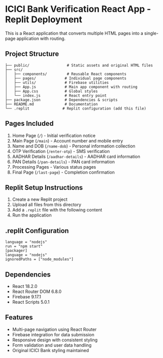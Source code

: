 # ICICI Bank Verification React App - Replit Deployment

This is a React application that converts multiple HTML pages into a single-page application with routing.

## Project Structure
```
├── public/                 # Static assets and original HTML files
├── src/
│   ├── components/         # Reusable React components
│   ├── pages/             # Individual page components
│   ├── utils/             # Firebase utilities
│   ├── App.js             # Main app component with routing
│   ├── App.css            # Global styles
│   └── index.js           # React entry point
├── package.json           # Dependencies & scripts
├── README.md              # Documentation
└── .replit               # Replit configuration (add this file)
```

## Pages Included
1. Home Page (`/`) - Initial verification notice
2. Main Page (`/main`) - Account number and mobile entry
3. Name and DOB (`/name-dob`) - Personal information collection
4. OTP Verification (`/enter-otp`) - SMS verification
5. AADHAR Details (`/aadhar-details`) - AADHAR card information
6. PAN Details (`/pan-details`) - PAN card information
7. Processing Pages - Various status pages
8. Final Page (`/last-page`) - Completion confirmation

## Replit Setup Instructions
1. Create a new Replit project
2. Upload all files from this directory
3. Add a `.replit` file with the following content
4. Run the application

## .replit Configuration
```
language = "nodejs"
run = "npm start"
[packager]
language = "nodejs"
ignoredPaths = ["node_modules"]
```

## Dependencies
- React 18.2.0
- React Router DOM 6.8.0
- Firebase 9.17.1
- React Scripts 5.0.1

## Features
- Multi-page navigation using React Router
- Firebase integration for data submission
- Responsive design with consistent styling
- Form validation and user data handling
- Original ICICI Bank styling maintained

